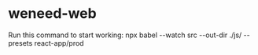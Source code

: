 # weneed-web

Run this command to start working:
npx babel --watch src --out-dir ./js/ --presets react-app/prod 
